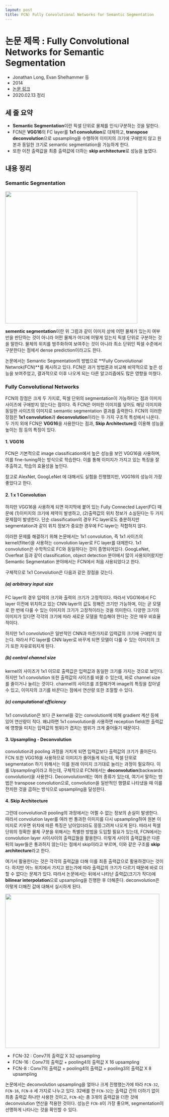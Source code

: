 ```yaml
---
layout: post
title: FCN) Fully Convolutional Networks for Semantic Segmentation
---
```


# 논문 제목 : Fully Convolutional Networks for Semantic Segmentation

- Jonathan Long, Evan Shelhammer 등
- 2014
- [논문 링크](<https://people.eecs.berkeley.edu/~jonlong/long_shelhamer_fcn.pdf>)
- 2020.02.13 정리

## 세 줄 요약

- **Semantic Segmentation**이란 픽셀 단위로 물체를 인식/구분하는 것을 말한다.
- FCN은 **VGG16**의 FC layer를 **1x1 convolution**로 대체하고, **transpose deconvolution**으로 upsampling을 수행하여 이미지의 크기에 구애받지 않고 원본과 동일한 크기로 semantic segmentation을 가능하게 한다.
- 또한 이전 출력값을 최종 출력값에 더하는 **skip architecture**로 성능을 높였다.

## 내용 정리

### Semantic Segmentation

<img src="{{site.image_url}}/paper-review/semantic_segmentation_example.png" style="width: 30em">

**sementic segmentation**이란 위 그럼과 같이 이미지 상에 어떤 물체가 있는지 여부만을 판단하는 것이 아니라 어떤 물체가 어디에 어떻게 있는지 픽셀 단위로 구분하는 것을 말한다. 물체의 위치를 범주화하여 보여주는 것이 아니라 최소 단위인 픽셀 수준에서 구분한다는 점에서 dense prediction이라고도 한다.

논문에서는 Semantic Segmentation의 방법으로 **Fully Convolutional Netwrok(FCN)**를 제시하고 있다. FCN은 과거 방법론과 비교해 비약적으로 높은 성능을 보여주었고, 결과적으로 이후 나오게 되는 다른 알고리즘에도 많은 영향을 미쳤다.

### Fully Convolutional Networks

FCN의 장점은 크게 두 가지로, 픽셀 단위의 segmentation이 가능하다는 점과 이미지 사이즈에 구애받지 않는다는 점이다. 즉 FCN은 어떠한 이미지를 넣어도 해당 이미지와 동일한 사이즈의 이미지로 semantic segmentation 결과를 출력한다. FCN의 이러한 장점은 **1x1 convolution**과 **deconvolution**이라는 두 가지 구조적 특성에서 나온다. 두 가지 외에 FCN은 **VGG16**을 사용한다는 점과, **Skip Architecture**를 이용해 성능을 높이는 점 등의 특징이 있다.

#### 1. VGG16

FCN은 기본적으로 image classification에서 높은 성능을 보인 VGG16을 사용하며, 이를 fine-tuning하는 방식으로 학습한다. 이를 통해 이미지가 가지고 있는 특징을 잘 추출하고, 학습의 효율성을 높인다.

참고로 AlexNet, GoogLeNet 에 대해서도 실험을 진행했지만, VGG16의 성능이 가장 좋았다고 한다.

#### 2. 1 x 1 Convolution

하지만 VGG16을 사용하게 되면 마지막에 붙어 있는 Fully Connected Layer(FC) 때문에 (1)이미지의 크기에 제약이 발생하고, (2)출력값의 위치 정보가 소실된다는 두 가지 문제점이 발생한다. 단순 classification의 경우 FC layer로도 충분하지만 segmentation과 같이 위치 정보가 중요한 경우에 FC layer는 적합하지 않다.

이러한 문제를 해결하기 위해 논문에서는 1x1 convolution, 즉 1x1 사이즈의 kernel(filter)을 사용하는 convolution layer로 FC layer를 대체한다. 1x1 convolution은 수학적으로 FC와 동일하다는 것이 증명되어있다. GoogLeNet, Overfeat 등과 같이 classification, object detection 분야에서 많이 사용되어왔지만 Semantic Segmentation 분야에서는 FCN에서 처음 사용되었다고 한다.

구체적으로 1x1 Convolution은 다음과 같은 장점을 갖는다.

##### (a) arbitrary input size

FC layer의 경우 입력의 크기와 출력의 크기가 고정적이다. 따라서 VGG16에서 FC layer 이전에 위치하고 있는 CNN layer의 값도 정해진 크기만 가능하며, 이는 곧 모델로 한 번에 다룰 수 있는 이미지의 크기가 고정적이라는 것을 의미한다. 다양한 크기의 이미지가 있다면 각각의 크기에 따라 새로운 모델을 학습해야 한다는 것은 매우 비효율적이다.

하지만 1x1 convolution은 일반적인 CNN과 마찬가지로 입력값의 크기에 구애받지 않는다. 따라서 FC layer를 CNN layer로 바꾸게 되면 모델이 다룰 수 있는 이미지의 크기 또한 자유로워지게 된다.

##### (b) control channel size

kernel의 사이즈가 1x1 이므로 출력값은 입력값과 동일한 크기를 가지는 것으로 보인다. 하지만 1x1 convolution 또한 출력값의 사이즈를 바꿀 수 있는데, 바로 channel size를 줄이거나 늘리는 것이다. channel의 사이즈를 조절해가며 image의 특징을 잡아낼 수 있고, 이미지의 크기를 바꾼다는 점에서 연산량 또한 조절할 수 있다.

##### (c) computational efficiency

1x1 convolution은 보다 큰 kernel을 갖는 convolution에 비해 gradient 계산 등에 있어 연산량이 적다. 왜냐하면 1x1 convolution을 사용하면 reception field(한 출력값에 영향을 미치는 입력값의 범위)가 겹치는 범위가 크게 줄어들기 때문이다.

#### 3. Upsampling - Deconvolution

convolution과 pooling 과정을 거치게 되면 입력값보다 출력값의 크기가 줄어든다. FCN 또한 VGG16을 사용하므로 이미지가 줄어들게 되는데, 픽셀 단위로 segmentation 하기 위해서는 이를 원래 이미지 크기대로 늘리는 과정이 필요하다. 이를 Upsampling이라고 하는데, 구체적으로 FCN에서는 **deconvolution**(backwards convolution)을 사용한다. Deconvolution에는 여러 종류가 있는데, 여기서 말하는 방법은 transpose convolution으로, convolution을 일반적인 행렬로 나타냈을 때 이를 전치한 것을 곱하는 방식으로 upsampling을 달성한다.

#### 4. Skip Architecture

그런데 convolution과 pooling의 과정에서는 어쩔 수 없는 정보의 손실이 발생한다. 따라서 convolution layer를 여러 번 통과한 이미지를 다시 upsampling하여 원본 이미지로 키우면 위치에 따른 특징은 남아있더라도 뭉뚱그려져 나오게 된다. 따라서 픽셀 단위의 정확한 물체 구분을 위해서는 특별한 방법을 도입할 필요가 있는데, FCN에서는 convolution layer 사이사이의 출력값들을 활용한다. 이렇게 사이의 출력값들은 다른 뒤의 layer들은 통과하지 않는다는 점에서 skip이라고 부르며, 이와 같은 구조를 **skip architecture**라고 한다.

여기서 활용한다는 것은 각각의 출력값을 더해 이를 최종 출력값으로 활용하겠다는 것이다. 하지만 어느 위치에서 가지고 왔는가에 따라 출력값의 크기가 다르기 때문에 바로 더할 수 없다는 문제가 있다. 따라서 논문에서는 뒤에서 나타난 출력값(크기가 작다)에 **bilinear interpolation**으로 upsampling을 진행한 후 더해준다. deconvolution은 이렇게 더해진 값에 대해서 실시하게 된다.

<img src="{{site.image_url}}/paper-review/fcn_skip_architecture.png" style="width: 35em">

- FCN-32 : Conv7의 출력값 X 32 upsampling
- FCN-16 : Conv7의 출력값 + pooling4의 출력값 X 16 upsampling
- FCN-8 : Conv7의 출력값 + pooling4의 출력값 + pooling3의 출력값 X 8 upsampling

논문에서는 deconvolution upsampling을 얼마나 크게 진행했는가에 따라 `FCN-32`, `FCN-16`, `FCN-8` 세 가지로 나누고 있다. 32배를 한 `FCN-32`는 출력값 간의 더하기 없이 최총 출력값 하나만 사용한 것이고, `FCN-8`는 총 3개의 출력값을 더한 것에 deconvolution 연산을 적용한 것이다. 성능은 `FCN-8`이 가장 좋으며,  segmentation이 선명하게 나타나는 것을 확인할 수 있다.
